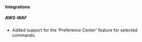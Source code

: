 
#### Integrations

##### AWS-WAF

- Added support for the 'Preference Center' feature for selected commands.
